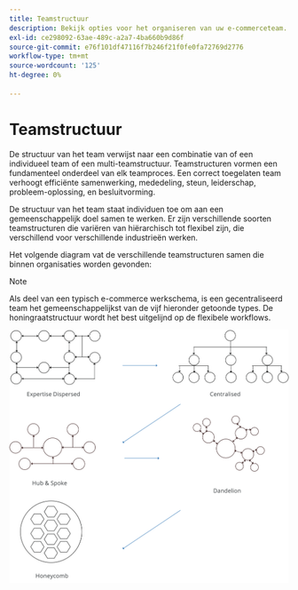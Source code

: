 ```yaml
---
title: Teamstructuur
description: Bekijk opties voor het organiseren van uw e-commerceteam.
exl-id: ce298092-63ae-489c-a2a7-4ba660b9d86f
source-git-commit: e76f101df47116f7b246f21f0fe0fa72769d2776
workflow-type: tm+mt
source-wordcount: '125'
ht-degree: 0%

---
```


# Teamstructuur

De structuur van het team verwijst naar een combinatie van of een individueel team of een multi-teamstructuur. Teamstructuren vormen een fundamenteel onderdeel van elk teamproces. Een correct toegelaten team verhoogt efficiënte samenwerking, mededeling, steun, leiderschap, probleem-oplossing, en besluitvorming.

De structuur van het team staat individuen toe om aan een gemeenschappelijk doel samen te werken. Er zijn verschillende soorten teamstructuren die variëren van hiërarchisch tot flexibel zijn, die verschillend voor verschillende industrieën werken.

Het volgende diagram vat de verschillende teamstructuren samen die binnen organisaties worden gevonden:

>[!NOTE]
>
>Als deel van een typisch e-commerce werkschema, is een gecentraliseerd team het gemeenschappelijkst van de vijf hieronder getoonde types. De honingraatstructuur wordt het best uitgelijnd op de flexibele workflows.

![Teamstructuurdiagrammen](../../assets/playbooks/team-structure.png)
